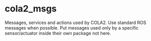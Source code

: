 # cola2_msgs
Messages, services and actions used by COLA2. 
Use standard ROS messages when possible.
Put messages used only by a specific sensor/actuator inside their own package not here.
